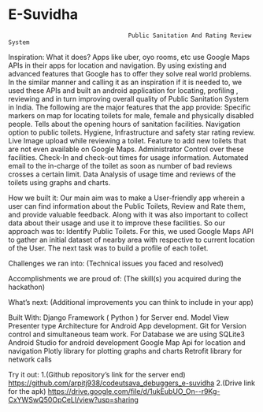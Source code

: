 # E-Suvidha

                                      Public Sanitation And Rating Review System

Inspiration: What it does?
Apps like uber, oyo rooms, etc use Google Maps APIs in their apps for location and navigation. By using existing and advanced features that Google has to offer they solve real world problems. In the similar manner and calling it as an inspiration if it is needed to, we used these APIs and built an android application for locating, profiling , reviewing and in turn improving overall quality of Public Sanitation System in India. The following are the major features that the app provide: 
Specific markers on map for locating toilets for male, female and physically disabled people.
 Tells about the opening hours of sanitation facilities.
Navigation option to public toilets.
 Hygiene, Infrastructure and safety star rating review.
 Live Image upload while reviewing a toilet.
Feature to add new toilets that are not even available on Google Maps.
Administrator Control over these facilities. 
Check-In and check-out times for usage information.
 Automated email to the in-charge of the toilet as soon as number of bad reviews crosses a certain limit.
 Data Analysis of usage time and reviews of the toilets using graphs and charts.


How we built it:
Our main aim was to make a User-friendly app wherein a user can find information about the Public Toilets,
Review and Rate them, and provide valuable feedback. Along with it was also important to collect data about
their usage and use it to improve these facilities. So our approach was to:
Identify Public Toilets. For this, we used Google Maps API to gather an initial dataset of nearby area with 
respective to current location of the User.
The next task was to build a profile of each toilet.

Challenges we ran into:
(Technical issues you faced and resolved)

Accomplishments we are proud of:
(The skill(s) you acquired during the hackathon)

What’s next:
(Additional improvements you can think to include in your app)

Built With:
Django Framework ( Python ) for Server end.
Model View Presenter type Architecture for Android App development.
Git for Version control and simultaneous team work.
For Database we are using SQLite3
Android Studio for android development
Google Map Api for location and navigation
Plotly library for plotting graphs and charts
Retrofit library for network calls


Try it out:
1.(Github repository’s link for the server end)
https://github.com/arpitj938/codeutsava_debuggers_e-suvidha
2.(Drive link for the apk)
https://drive.google.com/file/d/1ukEubUO_On--r9Kg-CxYWSwQ50OpCeLI/view?usp=sharing
